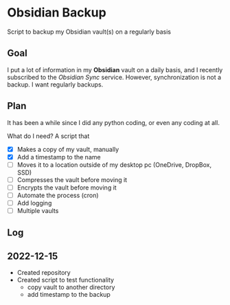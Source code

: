 # Obsidian Backup

Script to backup my Obsidian vault(s) on a regularly basis

## Goal

I put a lot of information in my **Obsidian** vault on a daily basis, and I recently subscribed to the *Obsidian Sync* service. However, synchronization is not a backup. I want regularly backups.

## Plan

It has been a while since I did any python coding, or even any coding at all.

What do I need? A script that

- [x] Makes a copy of my vault, manually
- [x] Add a timestamp to the name
- [ ] Moves it to a location outside of my desktop pc (OneDrive, DropBox, SSD)
- [ ] Compresses the vault before moving it
- [ ] Encrypts the vault before moving it
- [ ] Automate the process (cron) 
- [ ] Add logging 
- [ ] Multiple vaults

## Log

## 2022-12-15

- Created repository
- Created script to test functionality
    - copy vault to another directory
    - add timestamp to the backup